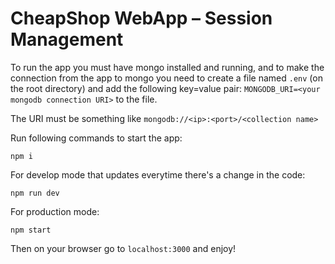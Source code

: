 # CheapShop WebApp – Session Management

To run the app you must have mongo installed and running, and to make the connection from the app to mongo you need to create a file named `.env` (on the root directory) and add the following key=value pair: `MONGODB_URI=<your mongodb connection URI>` to the file.

The URI must be something like `mongodb://<ip>:<port>/<collection name>`

Run following commands to start the app:

```
npm i
```

For develop mode that updates everytime there's a change in the code:

```
npm run dev
```

For production mode:

```
npm start
```

Then on your browser go to `localhost:3000` and enjoy!

